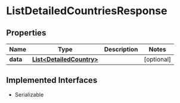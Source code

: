 

# ListDetailedCountriesResponse


## Properties

Name | Type | Description | Notes
------------ | ------------- | ------------- | -------------
**data** | [**List&lt;DetailedCountry&gt;**](DetailedCountry.md) |  |  [optional]


## Implemented Interfaces

* Serializable


